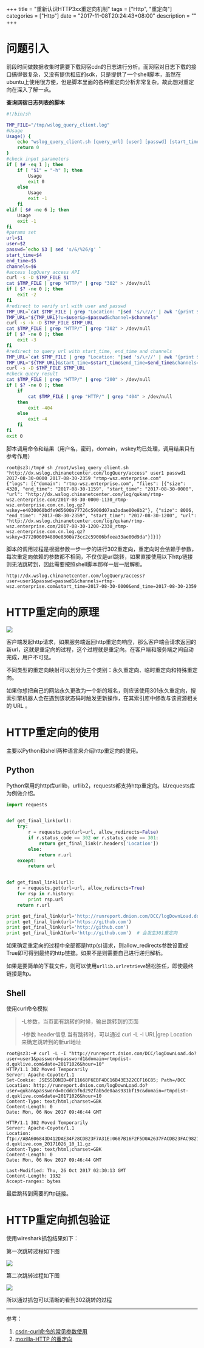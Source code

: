 +++
title = "重新认识HTTP3xx重定向机制"
tags = ["Http", "重定向"]
categories = ["Http"]
date = "2017-11-08T20:24:43+08:00"
description = ""
+++



# 问题引入

前段时间做数据收集时需要下载网宿cdn的日志进行分析。而网宿对日志下载的接口搞得很复杂，又没有提供相应的sdk，只是提供了一个shell脚本，虽然在ubuntu上使用很方便，但是脚本里面的各种重定向分析非常复杂。故此想对重定向在深入了解一点。

**查询网宿日志列表的脚本**

```bash
#!/bin/sh

TMP_FILE="/tmp/wslog_query_client.log"
#Usage
Usage() {
	echo "wslog_query_client.sh [query_url] [user] [passwd] [start_time] [end_time] [channels]"
	return 0
}
#check input parameters
if [ $# -eq 1 ]; then
	if [ "$1" = "-h" ]; then
		Usage
		exit 0
	else
		Usage
		exit -1
	fi
elif [ $# -ne 6 ]; then
	Usage
	exit -1
fi
#params set
url=$1
user=$2
passwd=`echo $3 | sed 's/&/%26/g' `
start_time=$4
end_time=$5
channels=$6
#access logQuery access API
curl -s -D $TMP_FILE $1
cat $TMP_FILE | grep "HTTP/" | grep "302" > /dev/null
if [ $? -ne 0 ]; then
	exit -2
fi
#redirect to verify url with user and passwd
TMP_URL=`cat $TMP_FILE | grep "Location: "|sed 's/\r//' | awk '{print $2}' | sed 's/http:/https:/'`
TMP_URL="${TMP_URL}?u=$user&p=$passwd&channel=$channels"
curl -s -k -D $TMP_FILE $TMP_URL
cat $TMP_FILE | grep "HTTP/" | grep "302" > /dev/null
if [ $? -ne 0 ]; then
	exit -3
fi
#redirect to query url with start_time, end_time and channels
TMP_URL=`cat $TMP_FILE | grep "Location: "|sed 's/\r//' | awk '{print $2}'`
TMP_URL="${TMP_URL}&start_time=$start_time&end_time=$end_time&channels=$channels"
curl -s -D $TMP_FILE $TMP_URL
#check query result
cat $TMP_FILE | grep "HTTP/" | grep "200" > /dev/null
if [ $? -ne 0 ]; then
	if 
		cat $TMP_FILE | grep "HTTP/" | grep "404" > /dev/null
	then
		exit -404
	else
		exit -4
	fi
fi
exit 0

```

<!--more-->

脚本调用命令和结果（用户名，密码，domain，wskey均已处理，调用结果只有参考作用）

```shell
root@sz3:/tmp# sh /root/wslog_query_client.sh "http://dx.wslog.chinanetcenter.com/logQuery/access" user1 passwd1 2017-08-30-0000 2017-08-30-2359 "rtmp-wsz.enterprise.com"
{"logs": [{"domain": "rtmp-wsz.enterprise.com", "files": [{"size": 4320, "end_time": "2017-08-30-1159", "start_time": "2017-08-30-0000", "url": "http://dx.wslog.chinanetcenter.com/log/qukan/rtmp-wsz.enterprise.com/2017-08-30-0000-1130_rtmp-wsz.enterprise.com.cn.log.gz?wskey=e4030060bdfe9d5600a77726c5900d07aa3adae00e8b2"}, {"size": 8006, "end_time": "2017-08-30-2359", "start_time": "2017-08-30-1200", "url": "http://dx.wslog.chinanetcenter.com/log/qukan/rtmp-wsz.enterprise.com/2017-08-30-1200-2330_rtmp-wsz.enterprise.com.cn.log.gz?wskey=3772006094880e8300a73cc2c59006bfeea33ae00d9da"}]}]}
```

脚本的调用过程是根据参数一步一步的进行302重定向，重定向时会依赖于参数，每次重定向依赖的参数都不相同，不仅仅是url跳转，如果直接使用以下http链接则无法跳转到，因此需要按照shell脚本那样一层一层解析。

```
http://dx.wslog.chinanetcenter.com/logQuery/access?user=user1&passwd=passwd1&channels=rtmp-wsz.enterprise.com&start_time=2017-08-30-0000&end_time=2017-08-30-2359
```

# HTTP重定向的原理



![](https://mdn.mozillademos.org/files/13785/HTTPRedirect.png)

客户端发起http请求，如果服务端返回http重定向响应，那么客户端会请求返回的新url，这就是重定向的过程，这个过程就是重定向。在客户端和服务端之间自动完成，用户不可见。

不同类型的重定向映射可以划分为三个类别：永久重定向、临时重定向和特殊重定向。

如果你想把自己的网站永久更改为一个新的域名，则应该使用301永久重定向，搜索引擎机器人会在遇到该状态码时触发更新操作，在其索引库中修改与该资源相关的 URL 。

# HTTP重定向的使用

主要以Python和shell两种语言来介绍http重定向的使用。

## Python

Python常用的http库urllib，urllib2，requests都支持http重定向。以requests库为例做介绍。

```python
import requests


def get_final_link(url):
    try:
        r = requests.get(url=url, allow_redirects=False)
        if r.status_code == 302 or r.status_code == 301:
            return get_final_link(r.headers['Location'])
        else:
            return r.url
    except:
        return url


def get_final_link1(url):
    r = requests.get(url=url, allow_redirects=True)
    for rsp in r.history:
        print rsp.url
    return r.url

print get_final_link(url='http://runreport.dnion.com/DCC/logDownLoad.do?user=user1&password=password1&domain=rtmpdist-d.quklive.com&date=20171026&hour=10')
print get_final_link(url='https://github.com')
print get_final_link(url='http://github.com')
print get_final_link1(url='http://github.com')  # 会发生301重定向
```

如果确定重定向的过程中全部都是http(s)请求，则allow_redirects参数设置成True即可得到最终的http链接。如果不是则需要自己进行递归解析。

如果是要简单的下载文件，则可以使用`urllib.urlretrieve`轻松胜任，即使最终链接是ftp。

## Shell

使用curl命令模拟

> -L参数，当页面有跳转的时候，输出跳转到的页面
>
> -I参数  header信息  当有跳转时，可以通过 curl -L -I URL|grep Location 来确定跳转到的新url地址

```shell
root@sz3:~# curl -L -I "http://runreport.dnion.com/DCC/logDownLoad.do?user=user1&password=password1&domain=rtmpdist-d.quklive.com&date=20171026&hour=10"
HTTP/1.1 302 Moved Temporarily
Server: Apache-Coyote/1.1
Set-Cookie: JSESSIONID=0F11668F6EBF4DC16B43E322CCF16C85; Path=/DCC
Location: http://runreport.dnion.com/logDownLoad.do?user=qukan&password=0cddcbf6d292fab5de0aas931bf19c&domain=rtmpdist-d.quklive.com&date=20171026&hour=10
Content-Type: text/html;charset=GBK
Content-Length: 0
Date: Mon, 06 Nov 2017 09:46:44 GMT

HTTP/1.1 302 Moved Temporarily
Server: Apache-Coyote/1.1
Location: ftp://ABA606843D412DAE34F28CDB23F7A31E:0687B16F2F5D0A2637FACDB23FAC982179411FA7466F10B2E7D0F4AA2D7F6AD42536F122549D0A6E40337E896@125.39.237.48:55621/rtmpdist-d.quklive.com_20171026_10_11.gz
Content-Type: text/html;charset=GBK
Content-Length: 0
Date: Mon, 06 Nov 2017 09:46:44 GMT

Last-Modified: Thu, 26 Oct 2017 02:30:13 GMT
Content-Length: 1932
Accept-ranges: bytes
```

最后跳转到需要的ftp链接。

# HTTP重定向抓包验证

使用wireshark抓包结果如下：

第一次跳转过程如下图

![](https://flowsnow.oss-cn-shanghai.aliyuncs.com/history/image/blog/dnion_http302_first%E8%B7%B3%E8%BD%AC.jpg)

第二次跳转过程如下图

![](https://flowsnow.oss-cn-shanghai.aliyuncs.com/history/image/blog/dnion_http302_final%E8%B7%B3%E8%BD%AC.jpg)

所以通过抓包可以清晰的看到302跳转的过程

---

参考：

1. [csdn-curl命令的常见参数使用](https://www.cnblogs.com/sunada2005/p/3829772.html)
2. [mozilla-HTTP 的重定向](https://developer.mozilla.org/zh-CN/docs/Web/HTTP/Redirections)